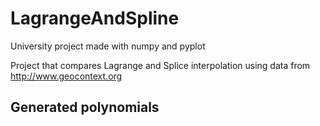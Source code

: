 # LagrangeAndSpline


University project made with numpy and pyplot

Project that compares Lagrange and Splice interpolation using data from http://www.geocontext.org


## Generated polynomials

